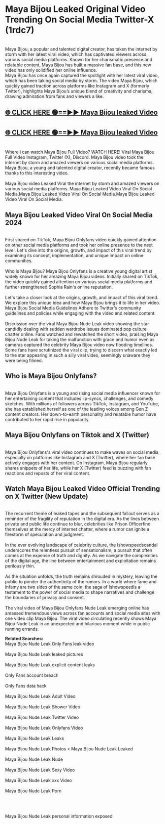 # Maya Bijou Leaked Original Video Trending On Social Media Twitter-X (1rdc7)

<br>
Maya Bijou, a popular and talented digital creator, has taken the internet by storm with her latest viral video, which has captivated viewers across various social media platforms. Known for her charismatic presence and relatable content, Maya Bijou has built a massive fan base, and this new video has only solidified her online influence.
<br>
Maya Bijou has once again captured the spotlight with her latest viral video, which has been taking social media by storm. The video Maya Bijou, which quickly gained traction across platforms like Instagram and X (formerly Twitter), highlights Maya Bijou’s unique blend of creativity and charisma, drawing admiration from fans and viewers a like.
<br>

## [🌐 CLICK HERE 🟢==►►  Maya Bijou leaked Video ](https://onlyclips.site?title=Maya_Bijou&ref=git)

## [🌐 CLICK HERE 🟢==►►  Maya Bijou leaked Video ](https://onlyclips.site?title=Maya_Bijou&ref=git)



<br>
Where i can watch Maya Bijou Full Video? WATCH HERE! Viral Maya Bijou Full Video Instagram, Twitter (X), Discord. Maya Bijou video took the internet by storm and amazed viewers on various social media platforms. Maya Bijou, a young and talented digital creator, recently became famous thanks to this interesting video.
<br><br>
Maya Bijou video Leaked Viral the internet by storm and amazed viewers on various social media platforms. Maya Bijou Leaked Video Viral On Social Media.Maya Bijou Leaked Video Viral On Social Media.Maya Bijou Leaked Video Viral On Social Media.
<br>

<h2>Maya Bijou Leaked Video Viral On Social Media 2024</h2>
<br>
First shared on TikTok, Maya Bijou Onlyfans video quickly gained attention on other social media platforms and took her online presence to the next level. Let's dive into the origins, growth, and impact of this viral trend by examining its concept, implementation, and unique impact on online communities.
<br><br>
Who is Maya Bijou? Maya Bijou Onlyfans is a creative young digital artist widely known for her amazing Maya Bijou videos. Initially shared on TikTok, the video quickly gained attention on various social media platforms and further strengthened Sophia Rain's online reputation.
<br><br>
Let's take a closer look at the origins, growth, and impact of this viral trend. We explore this unique idea and how Maya Bijou brings it to life in her video. Maya Bijou Social Media Guidelines Adhere to Twitter's community guidelines and policies while engaging with the video and related content.
<br><br>
Discussion over the viral Maya Bijou Nude Leak video showing the star candidly dealing with sudden wardrobe issues dominated pop culture chatter online. Fans watched and rewatched the short video, praising Maya Bijou Nude Leak for taking the malfunction with grace and humor even as cameras captured the celebrity Maya Bijou video now flooding timelines. Some fans have scrutinized the viral clip, trying to discern what exactly led to the star appearing in such a silly viral video, seemingly unaware they were being filmed.
<br>

<h2>Who is Maya Bijou Onlyfans?</h2>
<br>
Maya Bijou Onlyfans is a young and rising social media influencer known for her entertaining content that includes lip-syncs, challenges, and comedy sketches. With millions of followers across TikTok, Instagram, and YouTube, she has established herself as one of the leading voices among Gen Z content creators. Her down-to-earth personality and relatable humor have contributed to her rapid rise in popularity.
<br>
<h2>Maya Bijou Onlyfans on Tiktok and X (Twitter)</h2>
<br>
Maya Bijou Onlyfans's viral video continues to make waves on social media, especially on platforms like Instagram and X (Twitter), where her fan base actively engages with her content. On Instagram, Maya Bijou regularly shares snippets of her life, while her X (Twitter) feed is buzzing with fan reactions and reposts of her viral content.
<br>
<h2>Watch Maya Bijou Leaked Video Official Trending on X Twitter (New Update)</h2>
<br>
The recurrent theme of leaked tapes and the subsequent fallout serves as a reminder of the fragility of reputation in the digital era. As the lines between private and public life continue to blur, celebrities like Prison Officerfind themselves at the mercy of internet chatter, where a rumor can ignite a firestorm of speculation and judgment.
<br><br>
In the ever evolving landscape of celebrity culture, the Ishowspeedscandal underscores the relentless pursuit of sensationalism, a pursuit that often comes at the expense of truth and dignity. As we navigate the complexities of the digital age, the line between entertainment and exploitation remains perilously thin.
<br><br>
As the situation unfolds, the truth remains shrouded in mystery, leaving the public to ponder the authenticity of the rumors. In a world where fame and infamy are two sides of the same coin, the saga of Ishowspeedis a testament to the power of social media to shape narratives and challenge the boundaries of privacy and consent.
<br><br>
The viral video of Maya Bijou Onlyfans Nude Leak emerging online has amassed tremendous views across fan accounts and social media sites with one video clip Maya Bijou. The viral video circulating recently shows Maya Bijou Nude Leak in an unexpected and hilarious moment while in public running errands.
<br>

<strong>Related Searches:</strong>
<br>
Maya Bijou Nude Leak Only Fans leak video
<br><br>
Maya Bijou Nude Leak leaked pictures
<br><br>
Maya Bijou Nude Leak explicit content leaks
<br><br>
Only Fans account breach
<br><br>
Only Fans data hack
<br><br>
Maya Bijou Nude Leak Adult Video
<br><br>
Maya Bijou Nude Leak Shower Video
<br><br>
Maya Bijou Nude Leak Twitter Video
<br><br>
Maya Bijou Nude Leak Onlyfans Video
<br><br>
Maya Bijou Nude Leak Leaks
<br><br>
Maya Bijou Nude Leak Photos
<
Maya Bijou Nude Leak Leaked
<br><br>
Maya Bijou Nude Leak Nude
<br><br>
Maya Bijou Nude Leak Sexy Video
<br><br>
Maya Bijou Nude Leak xxx Video
<br><br>
Maya Bijou Nude Leak Porn
<br><br>

<br><br>
Maya Bijou Nude Leak personal information exposed